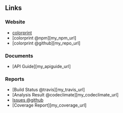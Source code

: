 Links
------

### Website

+ [colorprint]({{pkg.homepage}})
+ [colorprint @npm][my_npm_url]
+ [colorprint @github][my_repo_url]


### Documents

+ [API Guide][my_apiguide_url]

### Reports

+ [Build Status @travis][my_travis_url]
+ [Analysis Result @codeclimate][my_codeclimate_url]
+ [Issues @github]({{pkg.bugs.url}})
+ [Coverage Report][my_coverage_url]
